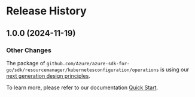 # Release History

## 1.0.0 (2024-11-19)
### Other Changes

The package of `github.com/Azure/azure-sdk-for-go/sdk/resourcemanager/kubernetesconfiguration/operations` is using our [next generation design principles](https://azure.github.io/azure-sdk/general_introduction.html).

To learn more, please refer to our documentation [Quick Start](https://aka.ms/azsdk/go/mgmt).